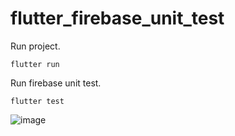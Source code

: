 # flutter_firebase_unit_test


Run project.
```
flutter run
```

Run firebase unit test.
```
flutter test
```
![image](https://github.com/user-attachments/assets/3b50256d-3392-470e-96d9-3e9299485eae)